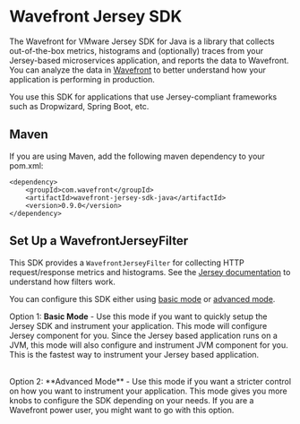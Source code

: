 # Wavefront Jersey SDK

The Wavefront for VMware Jersey SDK for Java is a library that collects out-of-the-box metrics, histograms and (optionally) traces from your Jersey-based microservices application, and reports the data to Wavefront. You can analyze the data in [Wavefront](https://www.wavefront.com) to better understand how your application is performing in production.

You use this SDK for applications that use Jersey-compliant frameworks such as Dropwizard, Spring Boot, etc.


## Maven
If you are using Maven, add the following maven dependency to your pom.xml:
```
<dependency>
    <groupId>com.wavefront</groupId>
    <artifactId>wavefront-jersey-sdk-java</artifactId>
    <version>0.9.0</version>
</dependency>
```

## Set Up a WavefrontJerseyFilter
This SDK provides a `WavefrontJerseyFilter` for collecting HTTP request/response metrics and histograms. See the [Jersey documentation](https://jersey.github.io/documentation/latest/filters-and-interceptors.html) to understand how filters work.

You can configure this SDK either using [basic mode](https://github.com/wavefrontHQ/wavefront-jersey-sdk-java/blob/master/docs/basic-mode.md) or [advanced mode](https://github.com/wavefrontHQ/wavefront-jersey-sdk-java/blob/master/docs/advanced-mode.md).

Option 1: **Basic Mode** - Use this mode if you want to quickly setup the Jersey SDK and instrument your application. This mode will configure Jersey component for you. Since the Jersey based application runs on a JVM, this mode will also configure and instrument JVM component for you. This is the fastest way to instrument your Jersey based application.

</br>
Option 2: **Advanced Mode** - Use this mode if you want a stricter control on how you want to instrument your application. This mode gives you more knobs to configure the SDK depending on your needs. If you are a Wavefront power user, you might want to go with this option.


